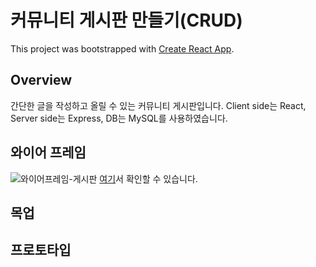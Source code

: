 # 커뮤니티 게시판 만들기(CRUD)

This project was bootstrapped with [Create React App](https://github.com/facebook/create-react-app).

## Overview
간단한 글을 작성하고 올릴 수 있는 커뮤니티 게시판입니다.
Client side는 React, Server side는 Express, DB는 MySQL를 사용하였습니다. 

## 와이어 프레임
![와이어프레임-게시판](https://user-images.githubusercontent.com/79460509/193312506-ebfc0898-1056-45ea-ac27-0b4830ad901c.jpg)
[여기](https://ovenapp.io/view/bxQaS7DNx3Q8kX64yHQfRNtmwBRswxDw)서 확인할 수 있습니다.

## 목업


## 프로토타입

